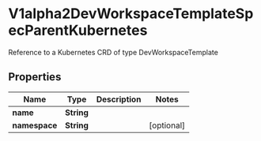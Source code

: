

# V1alpha2DevWorkspaceTemplateSpecParentKubernetes

Reference to a Kubernetes CRD of type DevWorkspaceTemplate
## Properties

Name | Type | Description | Notes
------------ | ------------- | ------------- | -------------
**name** | **String** |  | 
**namespace** | **String** |  |  [optional]



